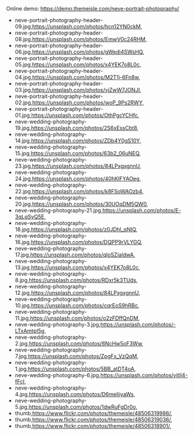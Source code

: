 Online demo: https://demo.themeisle.com/neve-portrait-photopraphy/


- neve-portrait-photography-header-09.jpg,https://unsplash.com/photos/hcn12YN0ckM,
- neve-portrait-photography-header-08.jpg,https://unsplash.com/photos/EmwV0c24RHM,
- neve-portrait-photography-header-06.jpg,https://unsplash.com/photos/gWedi4SWsHQ,
- neve-portrait-photography-header-05.jpg,https://unsplash.com/photos/x4YEK7o8L0c,
- neve-portrait-photography-header-04.jpg,https://unsplash.com/photos/M2T1j-6Fn8w,
- neve-portrait-photography-header-03.jpg,https://unsplash.com/photos/vjZwW7JONJI,
- neve-portrait-photography-header-02.jpg,https://unsplash.com/photos/woP_9Ps2RWY,
- neve-portrait-photography-header-01.jpg,https://unsplash.com/photos/OthPgcYCHfc,
- neve-wedding-photography-19.jpg,https://unsplash.com/photos/2S6xEssCbt8,
- neve-wedding-photography-14.jpg,https://unsplash.com/photos/ZDb4Y0gS10Y,
- neve-wedding-photography-15.jpg,https://unsplash.com/photos/63b2_06uNEQ,
- neve-wedding-photography-23.jpg,https://unsplash.com/photos/84LPxgxgnnU,
- neve-wedding-photography-24.jpg,https://unsplash.com/photos/40hKlFYAOeg,
- neve-wedding-photography-22.jpg,https://unsplash.com/photos/k8FSoWAOzb4,
- neve-wedding-photography-20.jpg,https://unsplash.com/photos/30UOqDM5QW0,
- neve-wedding-photography-21.jpg,https://unsplash.com/photos/E-3qLqSyQ5E,
- neve-wedding-photography-18.jpg,https://unsplash.com/photos/z0JDhl_qNIQ,
- neve-wedding-photography-16.jpg,https://unsplash.com/photos/DQPP9rVLYGQ,
- neve-wedding-photography-17.jpg,https://unsplash.com/photos/qloSZiaIdwA,
- neve-wedding-photography-13.jpg,https://unsplash.com/photos/x4YEK7o8L0c,
- neve-wedding-photography-8.jpg,https://unsplash.com/photos/RDxr5k3TUds,
- neve-wedding-photography-12.jpg,https://unsplash.com/photos/84LPxgxgnnU,
- neve-wedding-photography-10.jpg,https://unsplash.com/photos/cqrEoS9hRBc,
- neve-wedding-photography-11.jpg,https://unsplash.com/photos/o2zFDffQnDM,
- neve-wedding-photography-3.jpg,https://unsplash.com/photos/-LTxAmtpI5g,
- neve-wedding-photography-2.jpg,https://unsplash.com/photos/6NcHw5oF3Ww,
- neve-wedding-photography-7.jpg,https://unsplash.com/photos/ZpgFx_VzQqM,
- neve-wedding-photography-1.jpg,https://unsplash.com/photos/5BB_atDT4oA,
- neve-wedding-photography-6.jpg,https://unsplash.com/photos/vjtIl4-fFcI,
- neve-wedding-photography-4.jpg,https://unsplash.com/photos/D6meliiyaWs,
- neve-wedding-photography-5.jpg,https://unsplash.com/photos/1dwRuFgDr0o,
- thumb,https://www.flickr.com/photos/themeisle/48506319986/,
- thumb,https://www.flickr.com/photos/themeisle/48506319036/,
- thumb,https://www.flickr.com/photos/themeisle/48506318901/,